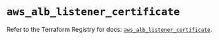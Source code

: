 # `aws_alb_listener_certificate`

Refer to the Terraform Registry for docs: [`aws_alb_listener_certificate`](https://registry.terraform.io/providers/hashicorp/aws/6.0.0/docs/resources/alb_listener_certificate).
